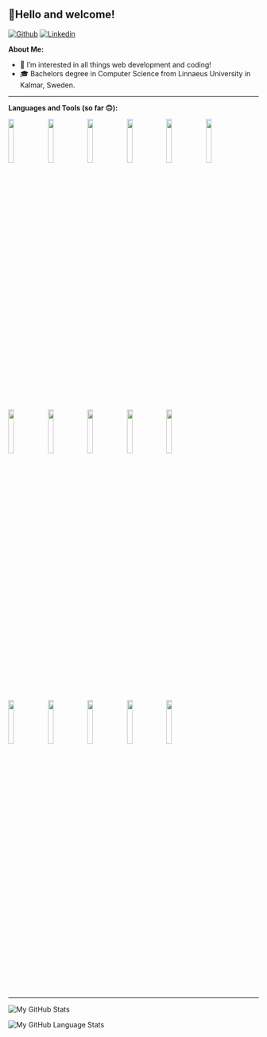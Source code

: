 <!-- Your title -->
## 👋Hello and welcome!

<!-- Your badges
You can use the website to generate badges: https://shields.io/
-->

<!--[![Portfolio](https://img.shields.io/badge/-Portfolio-red?style=flat&logo=appveyor&logoColor=white)](https://www.coderseb.dev)-->
[![Github](https://img.shields.io/badge/-Github-000?style=flat&logo=Github&logoColor=white)](https://github.com/coderseb)
[![Linkedin](https://img.shields.io/badge/-LinkedIn-blue?style=flat&logo=Linkedin&logoColor=white)](https://www.linkedin.com/in/sebastian%C3%A5kerblom/)

<!-- Talking about you -->
**About Me:**
- 👀 I’m interested in all things web development and coding!
- 🎓 Bachelors degree in Computer Science from Linnaeus University in Kalmar, Sweden.

---

**Languages and Tools (so far 🙃):**

<p>
  <code><img width="15%" src="https://www.vectorlogo.zone/logos/javascript/javascript-ar21.svg"></code>
  <code><img width="15%" src="https://www.vectorlogo.zone/logos/reactjs/reactjs-ar21.svg"></code>
  <code><img width="15%" src="https://www.vectorlogo.zone/logos/getbootstrap/getbootstrap-ar21.svg"></code>
  <code><img width="15%" src="https://www.vectorlogo.zone/logos/nodejs/nodejs-ar21.svg"></code>
  <code><img width="15%" src="https://www.vectorlogo.zone/logos/java/java-horizontal.svg"></code>
  <code><img width="15%" src="https://www.vectorlogo.zone/logos/dotnet/dotnet-horizontal.svg"></code>
  <br />
  <code><img width="15%" src="https://www.vectorlogo.zone/logos/expressjs/expressjs-ar21.svg"></code>
  <code><img width="15%" src="https://www.vectorlogo.zone/logos/jestjsio/jestjsio-ar21.svg"></code>
  <code><img width="15%" src="https://www.vectorlogo.zone/logos/mongodb/mongodb-ar21.svg"></code>
  <code><img width="15%" src="https://www.vectorlogo.zone/logos/docker/docker-ar21.svg"></code>
  <code><img width="15%" src="https://www.vectorlogo.zone/logos/typescriptlang/typescriptlang-ar21.svg"></code>
  <br />
  <code><img width="15%" src="https://www.vectorlogo.zone/logos/nginx/nginx-ar21.svg"></code>
  <code><img width="15%" src="https://www.vectorlogo.zone/logos/amazon_aws/amazon_aws-ar21.svg"></code>
  <code><img width="15%" src="https://www.vectorlogo.zone/logos/git-scm/git-scm-ar21.svg"></code>
  <code><img width="15%" src="https://www.vectorlogo.zone/logos/npmjs/npmjs-ar21.svg"></code>
  <code><img width="15%" src="https://www.vectorlogo.zone/logos/yarnpkg/yarnpkg-ar21.svg"></code>
</p>

<hr />

![My GitHub Stats](https://github-readme-stats.vercel.app/api/?username=coderseb&count_private=true&theme=tokyonight&showicons=true)

![My GitHub Language Stats](https://github-readme-stats.vercel.app/api/top-langs/?username=coderseb&langs_count=5&count_private=true&theme=tokyonight)
